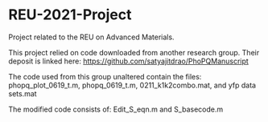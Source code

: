 # REU-2021-Project
Project related to the REU on Advanced Materials.

This project relied on code downloaded from another research group. Their deposit is linked here: https://github.com/satyajitdrao/PhoPQManuscript 

The code used from this group unaltered contain the files:
  phopq_plot_0619_t.m,
  phopq_0619_t.m,
  0211_k1k2combo.mat, and 
  yfp data sets.mat

The modified code consists of:
Edit_S_eqn.m  and  S_basecode.m
